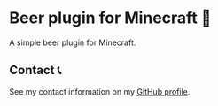 # Beer plugin for Minecraft 🍺

A simple beer plugin for Minecraft.

## Contact 📞

See my contact information on my [GitHub profile](https://github.com/bernardodangelo).
